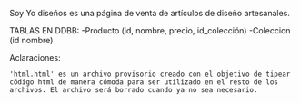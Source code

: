 Soy Yo diseños es una página de venta de artículos de diseño artesanales.

TABLAS EN DDBB: -Producto (id, nombre, precio, id_colección)
                -Coleccion (id nombre)

Aclaraciones: 

    'html.html' es un archivo provisorio creado con el objetivo de tipear código html de manera cómoda para ser utilizado en el resto de los archivos. El archivo será borrado cuando ya no sea necesario.